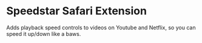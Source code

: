 # Speedstar Safari Extension

Adds playback speed controls to videos on Youtube and Netflix,
so you can speed it up/down like a baws.

